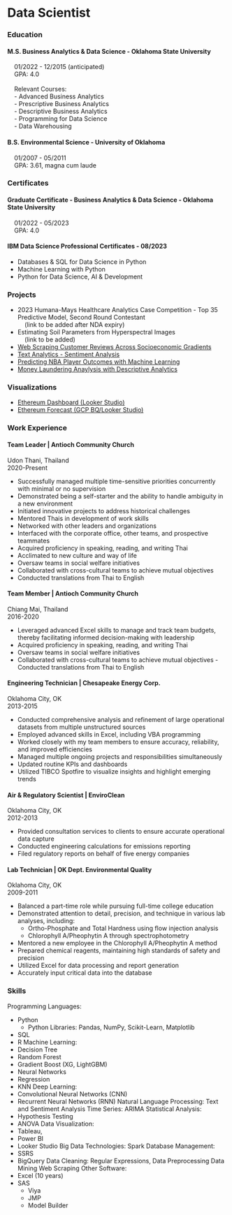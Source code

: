 # Data Scientist

### Education
#### M.S. Business Analytics & Data Science - Oklahoma State University  
&nbsp;&nbsp;&nbsp;&nbsp;01/2022 - 12/2015 (anticipated)<br>
&nbsp;&nbsp;&nbsp;&nbsp;GPA: 4.0<br>
<br>
&nbsp;&nbsp;&nbsp;&nbsp;Relevant Courses: <br>
&nbsp;&nbsp;&nbsp;&nbsp;- Advanced Business Analytics<br>
&nbsp;&nbsp;&nbsp;&nbsp;- Prescriptive Business Analytics <br>
&nbsp;&nbsp;&nbsp;&nbsp;- Descriptive Business Analytics <br>
&nbsp;&nbsp;&nbsp;&nbsp;- Programming for Data Science <br>
&nbsp;&nbsp;&nbsp;&nbsp;- Data Warehousing<br>

#### B.S. Environmental Science - University of Oklahoma
&nbsp;&nbsp;&nbsp;&nbsp;01/2007 - 05/2011<br>
&nbsp;&nbsp;&nbsp;&nbsp;GPA: 3.61, magna cum laude<br>

### Certificates
#### Graduate Certificate - Business Analytics & Data Science - Oklahoma State University<br>
&nbsp;&nbsp;&nbsp;&nbsp;01/2022 - 05/2023<br>
&nbsp;&nbsp;&nbsp;&nbsp;GPA: 4.0

#### IBM Data Science Professional Certificates - 08/2023
- Databases & SQL for Data Science in Python 
- Machine Learning with Python
- Python for Data Science, AI & Development

### Projects
- 2023 Humana-Mays Healthcare Analytics Case Competition - Top 35 Predictive Model, Second Round Contestant <br>
&nbsp;&nbsp;&nbsp;&nbsp;(link to be added after NDA expiry)
- Estimating Soil Parameters from Hyperspectral Images<br>
&nbsp;&nbsp;&nbsp;&nbsp;(link to be added)
- [Web Scraping Customer Reviews Across Socioeconomic Gradients](https://github.com/ekmolzn/Socioeconomic-Web-Scraping-Gradient-Project)
- [Text Analytics - Sentiment Analysis](https://youtu.be/XUOJAnWFNXE?si=W_bSSvfw-6oVeDIx)
- [Predicting NBA Player Outcomes with Machine Learning](https://youtu.be/J8Evj1pHUYk?si=0HYmugG7T1O2Jjo_)
- [Money Laundering Anaylysis with Descriptive Analytics](https://youtu.be/Tj0h7V5KSWk?si=S7JdzrT7RXcYY3mI)

### Visualizations
- [Ethereum Dashboard (Looker Studio)](/Assets/Looker_Studio_Reporting_-_9_18_23,_10_39 PM.pdf)
- [Ethereum Forecast (GCP BQ/Looker Studio)](Assets/Ethereum_forecast.png)

### Work Experience
#### Team Leader | Antioch Community Church 
Udon Thani, Thailand<br>
2020-Present
- Successfully managed multiple time-sensitive priorities concurrently with minimal or no supervision<br> 
- Demonstrated being a self-starter and the ability to handle ambiguity in a new environment<br>
- Initiated innovative projects to address historical challenges<br>
- Mentored Thais in development of work skills<br>
- Networked with other leaders and organizations<br>
- Interfaced with the corporate office, other teams, and prospective teammates<br>
- Acquired proficiency in speaking, reading, and writing Thai<br>
- Acclimated to new culture and way of life<br>
- Oversaw teams in social welfare initiatives<br>
- Collaborated with cross-cultural teams to achieve mutual objectives<br> 
- Conducted translations from Thai to English<br>

#### Team Member | Antioch Community Church
Chiang Mai, Thailand <br> 2016-2020
- Leveraged advanced Excel skills to manage and track team budgets, thereby facilitating informed decision-making with leadership
- Acquired proficiency in speaking, reading, and writing Thai<br>
- Oversaw teams in social welfare initiatives<br>
- Collaborated with cross-cultural teams to achieve mutual objectives - Conducted translations from Thai to English<br>

#### Engineering Technician | Chesapeake Energy Corp. 
Oklahoma City, OK<br>
2013-2015
- Conducted comprehensive analysis and refinement of large operational datasets from multiple unstructured sources<br>
- Employed advanced skills in Excel, including VBA programming<br>
- Worked closely with my team members to ensure accuracy, reliability, and improved efficiencies<br>
- Managed multiple ongoing projects and responsibilities simultaneously<br>
- Updated routine KPIs and dashboards<br>
- Utilized TIBCO Spotfire to visualize insights and highlight emerging trends<br>

#### Air & Regulatory Scientist | EnviroClean
Oklahoma City, OK<br>
2012-2013
- Provided consultation services to clients to ensure accurate operational data capture
- Conducted engineering calculations for emissions reporting<br>
- Filed regulatory reports on behalf of five energy companies<br>

#### Lab Technician | OK Dept. Environmental Quality
Oklahoma City, OK<br>
2009-2011
- Balanced a part-time role while pursuing full-time college education<br>
- Demonstrated attention to detail, precision, and technique in various lab analyses, including:<br>
    - Ortho-Phosphate and Total Hardness using flow injection analysis<br>
    - Chlorophyll A/Pheophytin A through spectrophotometry<br>
- Mentored a new employee in the Chlorophyll A/Pheophytin A method<br>
- Prepared chemical reagents, maintaining high standards of safety and precision<br>
- Utilized Excel for data processing and report generation<br>
- Accurately input critical data into the database<br>

### Skills
Programming Languages: 
- Python
    - Python Libraries: Pandas, NumPy, Scikit-Learn, Matplotlib
- SQL
- R
Machine Learning: 
- Decision Tree
- Random Forest
- Gradient Boost (XG, LightGBM)
- Neural Networks
- Regression
- KNN
Deep Learning: 
- Convolutional Neural Networks (CNN)
- Recurrent Neural Networks (RNN)
Natural Language Processing: Text and Sentiment Analysis
Time Series: ARIMA
Statistical Analysis: 
- Hypothesis Testing
- ANOVA
Data Visualization: 
- Tableau,
- Power BI
- Looker Studio
Big Data Technologies: Spark
Database Management: 
- SSRS
- BigQuery
Data Cleaning: Regular Expressions, Data Preprocessing
Data Mining
Web Scraping
Other Software: 
- Excel (10 years)
- SAS
    - Viya
    - JMP
    - Model Builder